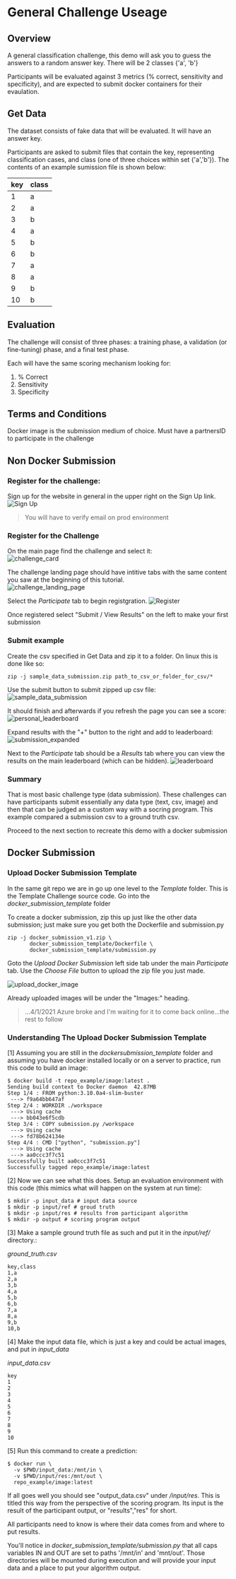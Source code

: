 # General Challenge Useage

## Overview
A general classification challenge, this demo will ask you to guess the answers to a random answer key. There will be 2 classes {'a', 'b'}

Participants will be evaluated against 3 metrics (% correct, sensitivity and specificity), and are expected to submit docker containers for their evaulation.

## Get Data
The dataset consists of fake data that will be evaluated. It will have an answer key.

Participants are asked to submit files that contain the key, representing classification cases, and class (one of three choices within set {'a','b'}). The contents of an example sumission file is shown below:

|key|class |
|---|------|
|1  |a     |
|2  |a     |
|3  |b     |
|4  |a     |
|5  |b     |
|6  |b     |
|7  |a     |
|8  |a     |
|9  |b     |
|10 |b     |

## Evaluation
The challenge will consist of three phases: a training phase, a validation (or fine-tuning) phase, and a final test phase.

Each will have the same scoring mechanism looking for:  
1. % Correct  
2. Sensitivity  
3. Specificity  

## Terms and Conditions
Docker image is the submission medium of choice.
Must have a partnersID to participate in the challenge

## Non Docker Submission

### Register for the challenge:
Sign up for the website in general in the upper right on the Sign Up link.
![Sign Up](sign_up.png)

> You will have to verify email on prod environment

### Register for the Challenge
On the main page find the challenge and select it:  
![challenge_card](challenge_card.png)

The challenge landing page should have intitive tabs with the same content you saw at the beginning of this tutorial.  
![challenge_landing_page](challenge_landing_page.png)

Select the *Participate* tab to begin registgration.
![Register](register.png)

Once registered select "Submit / View Results" on the left to make your first submission

### Submit example
Create the csv specified in Get Data and zip it to a folder. On linux this is done like so:
```
zip -j sample_data_submission.zip path_to_csv_or_folder_for_csv/*
```

Use the submit button to submit zipped up csv file:
![sample_data_submission](sample_data_submission.png)

It should finish and afterwards if you refresh the page you can see a score:
![personal_leaderboard](personal_leaderboard.png)

Expand results with the "+" button to the right and add to leaderboard:
![submission_expanded](submission_expanded.png)

Next to the *Participate* tab should be a *Results* tab where you can view the results on the main leaderboard (which can be hidden).
![leaderboard](leaderboard.png)

### Summary
That is most basic challenge type (data submission). These challenges can have participants submit essentially any data type (text, csv, image) and then that can be judged an a custom way with a socring program. This example compared a submission csv to a ground truth csv.

Proceed to the next section to recreate this demo with a docker submission

## Docker Submission

### Upload Docker Submission Template
In the same git repo we are in go up one level to the *Template* folder. This is the Template Challenge source code. Go into the *docker_submission_template* folder

To create a docker submission, zip this up just like the other data submission; just make sure you get both the Dockerfile and submission.py

```
zip -j docker_submission_v1.zip \
       docker_submission_template/Dockerfile \
       docker_submission_template/submission.py
```

Goto the *Upload Docker Submission* left side tab under the main *Participate* tab. Use the *Choose File* button to upload the zip file you just made.

![upload_docker_image](upload_docker_image.png)

Already uploaded images will be under the "Images:" heading.
> ...4/1/2021 Azure broke and I'm waiting for it to come back online...the rest to follow

### Understanding The Upload Docker Submission Template

[1] Assuming you are still in the *dockersubmission_template* folder and assuming you have docker installed locally or on a server to practice, run this code to build an image:

```
$ docker build -t repo_example/image:latest .
Sending build context to Docker daemon  42.87MB
Step 1/4 : FROM python:3.10.0a4-slim-buster
 ---> f9a64bb647af
Step 2/4 : WORKDIR ./workspace
 ---> Using cache
 ---> bb043e6f5cdb
Step 3/4 : COPY submission.py /workspace
 ---> Using cache
 ---> fd78b624134e
Step 4/4 : CMD ["python", "submission.py"]
 ---> Using cache
 ---> aa0ccc3f7c51
Successfully built aa0ccc3f7c51
Successfully tagged repo_example/image:latest
```

[2] Now we can see what this does. Setup an evaluation environment with this code (this mimics what will happen on the system at run time):
```
$ mkdir -p input_data # input data source
$ mkdir -p input/ref # groud truth
$ mkdir -p input/res # results from participant algorithm
$ mkdir -p output # scoring program output
```

[3] Make a sample ground truth file as such and put it in the *input/ref/* directory.:

*ground_truth.csv*  
```
key,class 
1,a 
2,a 
3,b 
4,a 
5,b 
6,b 
7,a 
8,a 
9,b 
10,b 
```

[4] Make the input data file, which is just a key and could be actual images, and put in *input_data*

*input_data.csv*
```
key
1
2
3
4
5
6
7
8
9
10
```

[5] Run this command to create a prediction:

```
$ docker run \
  -v $PWD/input_data:/mnt/in \
  -v $PWD/input/res:/mnt/out \
  repo_example/image:latest 
```

If all goes well you should see "output_data.csv" under */input/res*. This is titled this way from the perspective of the scoring program. Its input is the result of the participant output, or "results","res" for short.

All participants need to know is where their data comes from and where to put results.

You'll notice in *docker_submission_template/submission.py* that all caps variables IN and OUT are set to paths '/mnt/in' and 'mnt/out'. Those directories will be mounted during execution and will provide your input data and a place to put your algorithm output. 